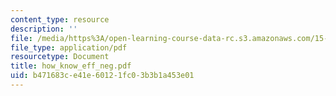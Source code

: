 ```yaml
---
content_type: resource
description: ''
file: /media/https%3A/open-learning-course-data-rc.s3.amazonaws.com/15-667-negotiation-and-conflict-management-spring-2001/b471683ce41e60121fc03b3b1a453e01_how_know_eff_neg.pdf
file_type: application/pdf
resourcetype: Document
title: how_know_eff_neg.pdf
uid: b471683c-e41e-6012-1fc0-3b3b1a453e01
---
```

